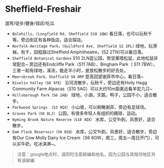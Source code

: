 # Sheffield-Freshair
遛弯/徒步/健身/探店/吃瓜

- `Bolehills，(Longfield Rd, Sheffield S10 1QW)`  看日落，也可以玩秋千等。旁边街区有各种饭店，适合探店。
- `Norfolk Heritage Park，(Guildford Ave, Sheffield S2 2PL)` 绿地，玩滑梯，秋千，回程路过Sheffield Amphitheatre，(S2 2TN)可以看日落。
- `Sheffield Botanical Gardens` S10 2LN逛公园，带坚果喂松鼠，此地松鼠非常配合~ 旁边还有Endcliffe Park（S11 7AB），Bingham Park（ S11 7BW），三者一起有绿地，溪流，能走半小时，是放松散步的好去处。
- `Meersbrook Park，Sheffield S8 0RP` 登高回望谢菲市中心，看日落~
- `Rivelin Valley（S6 5FE）` 沿河流散步，玩秋千，旁边还有Holly Hagg Community Farm Alpacas（S10 5AG）可以大约10m距离远看羊驼几只~
- `Hillsborough Park（S6 2AB）` 绿地，小湖，天鹅，鸭子，公园不小，适合散步。
- `Parkwood Springs （S3 9QX）` 小山坡，可以俯瞰谢菲，旁边有足球场。
- `Graves Park（S8 8LJ）` 公园，有很多年轻人有组织的踢球，运动。
- `Wyming Brook Nature Reserve（S10 4QX）` 水库，公交1h到，风景好，适合散步。
- `Dam Flask Reservoir（S6 6SQ）` 水库，公交1h到，风景好，适合散步，旁边有Our Cow Molly Dairy Ice Cream（S6 6GW，周三，周五—周日开门），可以买牛奶，吃冰淇淋~。


> 注意：google地点时，请同时注意邮编和地名，因为公园与其相邻地区共有该邮编
